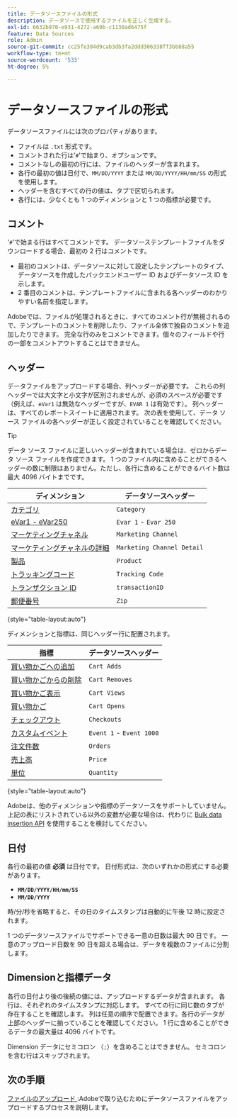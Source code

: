```yaml
---
title: データソースファイルの形式
description: データソースで使用するファイルを正しく生成する。
exl-id: 6632b970-e931-4272-a69b-c1130ad6475f
feature: Data Sources
role: Admin
source-git-commit: cc25fe304d9cab3db3fa2ddd306338ff3bb88a55
workflow-type: tm+mt
source-wordcount: '533'
ht-degree: 5%

---
```


# データソースファイルの形式

データソースファイルには次のプロパティがあります。

* ファイルは `.txt` 形式です。
* コメントされた行は&#39;`#`&#39;で始まり、オプションです。
* コメントなしの最初の行には、ファイルのヘッダーが含まれます。
* 各行の最初の値は日付で、`MM/DD/YYYY` または `MM/DD/YYYY/HH/mm/SS` の形式を使用します。
* ヘッダーを含むすべての行の値は、タブで区切られます。
* 各行には、少なくとも 1 つのディメンションと 1 つの指標が必要です。

## コメント

&#39;`#`&#39;で始まる行はすべてコメントです。 データソーステンプレートファイルをダウンロードする場合、最初の 2 行はコメントです。

* 最初のコメントは、データソースに対して設定したテンプレートのタイプ、データソースを作成したバックエンドユーザー ID およびデータソース ID を示します。
* 2 番目のコメントは、テンプレートファイルに含まれる各ヘッダーのわかりやすい名前を指定します。

Adobeでは、ファイルが処理されるときに、すべてのコメント行が無視されるので、テンプレートのコメントを削除したり、ファイル全体で独自のコメントを追加したりできます。 完全な行のみをコメントできます。個々のフィールドや行の一部をコメントアウトすることはできません。

## ヘッダー

データファイルをアップロードする場合、列ヘッダーが必要です。 これらの列ヘッダーでは大文字と小文字が区別されませんが、必須のスペースが必要です（例えば、`eVar1` は無効なヘッダーですが、`EVAR 1` は有効です）。 列ヘッダーは、すべてのレポートスイートに適用されます。 次の表を使用して、データ ソース ファイルの各ヘッダーが正しく設定されていることを確認してください。

>[!TIP]
>
>データ ソース ファイルに正しいヘッダーが含まれている場合は、ゼロからデータ ソース ファイルを作成できます。 1 つのファイル内に含めることができるヘッダーの数に制限はありません。ただし、各行に含めることができるバイト数は最大 4096 バイトまでです。

| ディメンション | データソースヘッダー |
| --- | --- |
| [カテゴリ](/help/components/dimensions/category.md) | `Category` |
| [eVar1 - eVar250](/help/components/dimensions/evar.md) | `Evar 1` - `Evar 250` |
| [ マーケティングチャネル ](/help/components/dimensions/marketing-channel.md) | `Marketing Channel` |
| [ マーケティングチャネルの詳細 ](/help/components/dimensions/marketing-detail.md) | `Marketing Channel Detail` |
| [製品](/help/components/dimensions/product.md) | `Product` |
| [トラッキングコード](/help/components/dimensions/tracking-code.md) | `Tracking Code` |
| [トランザクション ID](/help/implement/vars/page-vars/transactionid.md) | `transactionID` |
| [郵便番号](/help/components/dimensions/zip-code.md) | `Zip` |

{style="table-layout:auto"}

ディメンションと指標は、同じヘッダー行に配置されます。

| 指標 | データソースヘッダー |
| --- | --- |
| [買い物かごへの追加](/help/components/metrics/cart-additions.md) | `Cart Adds` |
| [買い物かごからの削除](/help/components/metrics/cart-removals.md) | `Cart Removes` |
| [買い物かご表示](/help/components/metrics/cart-views.md) | `Cart Views` |
| [買い物かご](/help/components/metrics/carts.md) | `Cart Opens` |
| [チェックアウト](/help/components/metrics/checkouts.md) | `Checkouts` |
| [カスタムイベント](/help/components/metrics/custom-events.md) | `Event 1` - `Event 1000` |
| [注文件数](/help/components/metrics/orders.md) | `Orders` |
| [売上高](/help/components/metrics/revenue.md) | `Price` |
| [単位](/help/components/metrics/units.md) | `Quantity` |

{style="table-layout:auto"}

Adobeは、他のディメンションや指標のデータソースをサポートしていません。 上記の表にリストされている以外の変数が必要な場合は、代わりに [Bulk data insertion API](https://developer.adobe.com/analytics-apis/docs/2.0/guides/endpoints/bulk-data-insertion/) を使用することを検討してください。

## 日付

各行の最初の値 **必須** は日付です。 日付形式は、次のいずれかの形式にする必要があります。

* **`MM/DD/YYYY/HH/mm/SS`**
* **`MM/DD/YYYY`**

時/分/秒を省略すると、その日のタイムスタンプは自動的に午後 12 時に設定されます。

1 つのデータソースファイルでサポートできる一意の日数は最大 90 日です。 一意のアップロード日数を 90 日を超える場合は、データを複数のファイルに分割します。

## Dimensionと指標データ

各行の日付より後の後続の値には、アップロードするデータが含まれます。 各行は、それぞれのタイムスタンプに対応します。 すべての行に同じ数のタブが存在することを確認します。 列は任意の順序で配置できます。各行のデータが上部のヘッダーに揃っていることを確認してください。 1 行に含めることができるデータの最大量は 4096 バイトです。

Dimension データにセミコロン （`;`）を含めることはできません。 セミコロンを含む行はスキップされます。

## 次の手順

[ ファイルのアップロード ](file-upload.md):Adobeで取り込むためにデータソースファイルをアップロードするプロセスを説明します。
